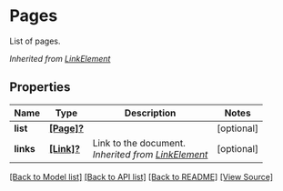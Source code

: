 # Pages
List of pages.

*Inherited from [LinkElement](LinkElement.md)*
## Properties
Name | Type | Description | Notes
------------ | ------------- | ------------- | -------------
**list** | [**[Page]?**](Page.md) |  | [optional]
**links** | [**[Link]?**](Link.md) | Link to the document.<br />*Inherited from [LinkElement](LinkElement.md)* | [optional]

[[Back to Model list]](../README.md#documentation-for-models) [[Back to API list]](../README.md#documentation-for-api-endpoints) [[Back to README]](../README.md) [[View Source]](../src/models/Pages.ts)

